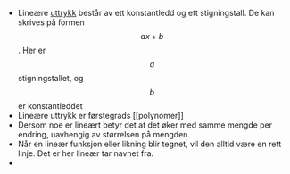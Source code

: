 - Lineære [uttrykk]([[Uttrykk]]) består av ett konstantledd og ett stigningstall. De kan skrives på formen $$ax+b$$. Her er $$a$$ stigningstallet, og $$b$$ er konstantleddet
- Lineære uttrykk er førstegrads [[polynomer]]
- Dersom noe er lineært betyr det at det øker med samme mengde per endring, uavhengig av størrelsen på mengden.
- Når en lineær funksjon eller likning blir tegnet, vil den alltid være en rett linje. Det er her lineær tar navnet fra.
-